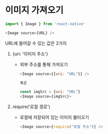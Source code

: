 # 이미지 가져오기

```js
import { Image } from 'react-native'

<Image source={URL} />
```



URL에 들어갈 수 있는 값은 2가지

1. {uri: '이미지 주소'}

   * 외부 주소를 통해 가져오기

     ```js
     <Image source={{uri: "URL"}} />
     
     혹은
     
     const imgSrc = {uri: "URL"}
     <Image source={imgSrc}>
     ```

2. require('로컬 경로')

   * 로컬에 저장되어 있는 이미지 불러오기

     ```js
     <Image source={require("로컬 주소")} />
     ```

     